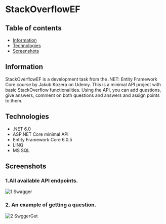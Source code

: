 # StackOverflowEF

## Table of contents
* [Information](#information)
* [Technologies](#technologies)
* [Screenshots](#screenshots)

## Information
StackOverflowEF is a development task from the .NET: Entity Framework Core course by Jakub Kozera on Udemy. This is a minimal API project with basic StackOverflow functionalities. Using the API, you can add questions, give answers, comment on both questions and answers and assign points to them. 

## Technologies
* .NET 6.0
* ASP.NET Core minimal API
* Entity Framework Core 6.0.5
* LINQ
* MS SQL

## Screenshots
### 1.All available API endpoints.
![1 Swagger](https://user-images.githubusercontent.com/103256222/215495944-e3fa63bf-cd2f-4eac-b8be-7dcb71be4db1.png)

### 2. An example of getting a question.
![2 SwggerGet](https://user-images.githubusercontent.com/103256222/215496269-6cbe574f-d1f1-46df-8fd3-358dd1f18826.png)
